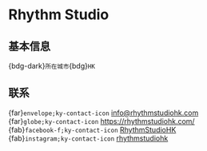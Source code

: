 # Rhythm Studio

## 基本信息

{bdg-dark}`所在城市`{bdg}`HK`  

## 联系

{far}`envelope;ky-contact-icon` <info@rhythmstudiohk.com>  
{far}`globe;ky-contact-icon` <https://rhythmstudiohk.com/>  
{fab}`facebook-f;ky-contact-icon` [RhythmStudioHK](https://www.facebook.com/RhythmStudioHK)  
{fab}`instagram;ky-contact-icon` [rhythmstudiohk](http://instagram.com/rhythmstudiohk)  
